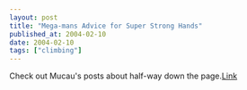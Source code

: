 ```yaml
---
layout: post
title: "Mega-mans Advice for Super Strong Hands"
published_at: 2004-02-10
date: 2004-02-10
tags: ["climbing"]
---
```


Check out Mucau's posts about half-way down the page.[Link](http://www.rockclimbing.com/forums/viewtopic.php?topic=51511&forum=23)  